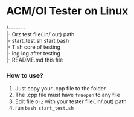 # ACM/OI Tester on Linux

/-------  
 |- Orz             test file(.in/.out) path  
 |- start_test.sh   start bash  
 |- T.sh            core of testing  
 |- log             log after testing  
 |- README.md       this file  

### How to use?

1. Just copy your .cpp file to the folder
2. The .cpp file must have `freopen` to any file
3. Edit file `Orz` with your tester file(.in/.out) path
4. run `bash start_test.sh`

